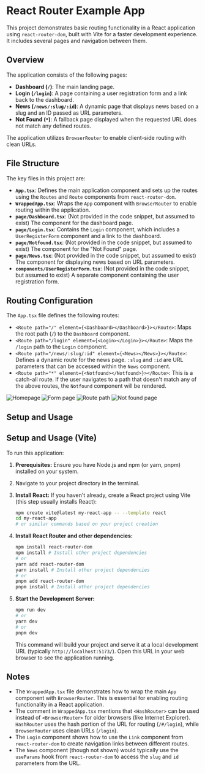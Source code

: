 # React Router Example App

This project demonstrates basic routing functionality in a React application using `react-router-dom`, built with Vite for a faster development experience. It includes several pages and navigation between them.

## Overview

The application consists of the following pages:

-   **Dashboard (`/`)**: The main landing page.
-   **Login (`/login`)**: A page containing a user registration form and a link back to the dashboard.
-   **News (`/news/:slug/:id`)**: A dynamic page that displays news based on a slug and an ID passed as URL parameters.
-   **Not Found (`*`)**: A fallback page displayed when the requested URL does not match any defined routes.

The application utilizes `BrowserRouter` to enable client-side routing with clean URLs.

## File Structure

The key files in this project are:

-   **`App.tsx`**: Defines the main application component and sets up the routes using the `Routes` and `Route` components from `react-router-dom`.
-   **`WrappedApp.tsx`**: Wraps the `App` component with `BrowserRouter` to enable routing within the application.
-   **`page/Dashboard.tsx`**: (Not provided in the code snippet, but assumed to exist) The component for the dashboard page.
-   **`page/Login.tsx`**: Contains the `Login` component, which includes a `UserRegisterForm` component and a link to the dashboard.
-   **`page/Notfound.tsx`**: (Not provided in the code snippet, but assumed to exist) The component for the "Not Found" page.
-   **`page/News.tsx`**: (Not provided in the code snippet, but assumed to exist) The component for displaying news based on URL parameters.
-   **`components/UserRegisterForm.tsx`**: (Not provided in the code snippet, but assumed to exist) A separate component containing the user registration form.

## Routing Configuration

The `App.tsx` file defines the following routes:

-   `<Route path="/" element={<Dashboard></Dashboard>}></Route>`: Maps the root path (`/`) to the `Dashboard` component.
-   `<Route path="/login" element={<Login></Login>}></Route>`: Maps the `/login` path to the `Login` component.
-   `<Route path="/news/:slug/:id" element={<News></News>}></Route>`: Defines a dynamic route for the news page. `:slug` and `:id` are URL parameters that can be accessed within the `News` component.
-   `<Route path="*" element={<Notfound></Notfound>}></Route>`: This is a catch-all route. If the user navigates to a path that doesn't match any of the above routes, the `Notfound` component will be rendered.

![Homepage](image.png)
![Form page](image-1.png)
![Route path](image-2.png)
![Not found page](image-3.png)


## Setup and Usage

## Setup and Usage (Vite)

To run this application:

1.  **Prerequisites:** Ensure you have Node.js and npm (or yarn, pnpm) installed on your system.
2.  Navigate to your project directory in the terminal.
3.  **Install React:** If you haven't already, create a React project using Vite (this step usually installs React):
    ```bash
    npm create vite@latest my-react-app -- --template react
    cd my-react-app
    # or similar commands based on your project creation
    ```
4.  **Install React Router and other dependencies:**
    ```bash
    npm install react-router-dom
    npm install # Install other project dependencies
    # or
    yarn add react-router-dom
    yarn install # Install other project dependencies
    # or
    pnpm add react-router-dom
    pnpm install # Install other project dependencies
    ```
5.  **Start the Development Server:**
    ```bash
    npm run dev
    # or
    yarn dev
    # or
    pnpm dev
    ```

    This command will build your project and serve it at a local development URL (typically `http://localhost:5173/`). Open this URL in your web browser to see the application running.

## Notes

-   The `WrappedApp.tsx` file demonstrates how to wrap the main `App` component with `BrowserRouter`. This is essential for enabling routing functionality in a React application.
-   The comment in `WrappedApp.tsx` mentions that `<HashRouter>` can be used instead of `<BrowserRouter>` for older browsers (like Internet Explorer). `HashRouter` uses the hash portion of the URL for routing (`/#/login`), while `BrowserRouter` uses clean URLs (`/login`).
-   The `Login` component shows how to use the `Link` component from `react-router-dom` to create navigation links between different routes.
-   The `News` component (though not shown) would typically use the `useParams` hook from `react-router-dom` to access the `slug` and `id` parameters from the URL.
